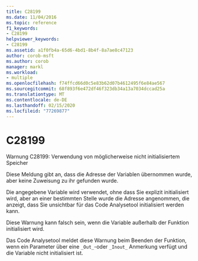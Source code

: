 ```yaml
---
title: C28199
ms.date: 11/04/2016
ms.topic: reference
f1_keywords:
- C28199
helpviewer_keywords:
- C28199
ms.assetid: a1f0fb4a-65d6-4bd1-8b4f-8a7ae8c47123
author: corob-msft
ms.author: corob
manager: markl
ms.workload:
- multiple
ms.openlocfilehash: f74ffcd66d0c5e83b62d07b4612495f6e84ae567
ms.sourcegitcommit: 68f893f6e472df46f323db34a13a7034dccad25a
ms.translationtype: MT
ms.contentlocale: de-DE
ms.lasthandoff: 02/15/2020
ms.locfileid: "77269877"
---
```

# <a name="c28199"></a>C28199
Warnung C28199: Verwendung von möglicherweise nicht initialisiertem Speicher

 Diese Meldung gibt an, dass die Adresse der Variablen übernommen wurde, aber keine Zuweisung zu ihr gefunden wurde.

 Die angegebene Variable wird verwendet, ohne dass Sie explizit initialisiert wird, aber an einer bestimmten Stelle wurde die Adresse angenommen, die anzeigt, dass Sie unsichtbar für das Code Analysetool initialisiert werden kann.

 Diese Warnung kann falsch sein, wenn die Variable außerhalb der Funktion initialisiert wird.

 Das Code Analysetool meldet diese Warnung beim Beenden der Funktion, wenn ein Parameter über eine `_Out_`-oder `_Inout_` Anmerkung verfügt und die Variable nicht initialisiert ist.
